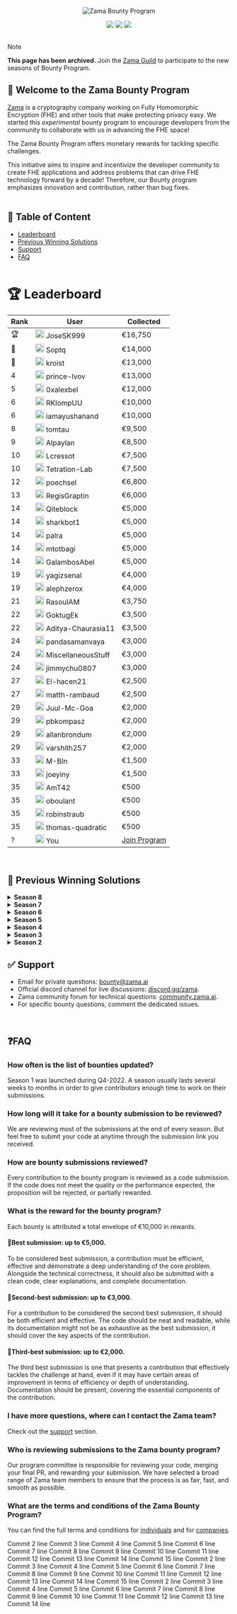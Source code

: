 <p align="center">
<!-- contributor program logo -->
<picture>
  <source media="(prefers-color-scheme: dark)" srcset="https://github.com/zama-ai/bounty-and-grant-program/assets/157474013/b5d12b77-4162-43ac-92c1-59ccdda7df35">
  <source media="(prefers-color-scheme: light)" srcset="https://github.com/zama-ai/bounty-and-grant-program/assets/157474013/1756f49e-9db5-4fcd-a664-5d83809f51f4">
  <img alt="Zama Bounty Program">
</picture>
</p>

<p align="center">
  <a href="https://github.com/zama-ai/bounty-program#important-dates"><img src="https://img.shields.io/badge/Season-8-%3498db?style=flat-square"></a>
  <a href="https://discord.gg/zama"><img src="https://img.shields.io/badge/Discord-Join-%235765f2?style=flat-square&logo=%235865F2"></a>
  <a href="https://zama.ai/community"><img src="https://img.shields.io/badge/Community-Support-%23ffd208?style=flat-square"></a>
<br></br>

>[!Note]
>**This page has been archived.**</b>
>Join the <a href = "https://guild.xyz/zama/bounty-program"> Zama Guild</a> to participate to the new seasons of Bounty Program.


## 🎉 Welcome to the Zama Bounty Program

[Zama](https://github.com/zama-ai) is a cryptography company working on Fully Homomorphic Encryption (FHE) and other tools that make protecting privacy easy. We started this <em>experimental</em> bounty program to encourage developers from the community to collaborate with us in advancing the FHE space!

The Zama Bounty Program offers monetary rewards for tackling specific challenges.

This initiative aims to inspire and incentivize the developer community to create FHE applications and address problems that can drive FHE technology forward by a decade! Therefore, our Bounty program emphasizes innovation and contribution, rather than bug fixes.<br></br>

## 📃 Table of Content
- [Leaderboard](#-leaderboard)
- [Previous Winning Solutions](#-previous-winning-solutions)
- [Support](#-support)
- [FAQ](#faq)
<br></br>

# 🏆 Leaderboard
| Rank | User | Collected |
|------|------|-----------|
| 🏆 | <a href="https://github.com/josesk999"><img src="https://avatars.githubusercontent.com/u/83597627?v=4&s=20" width="20" height="20"></a> JoseSK999 | €16,750 |
| 🥈 | <a href="https://github.com/Soptq"><img src="https://avatars.githubusercontent.com/u/32592090?v=4&s=20" width="20" height="20"></a> Soptq | €14,000 |
| 🥉 | <a href="https://github.com/kroist"><img src="https://avatars.githubusercontent.com/u/36311724?v=4&s=20" width="20" height="20"></a> kroist | €13,000 |
| 4 | <a href="https://github.com/prince-lvov"><img src="https://avatars.githubusercontent.com/u/85033131?v=4&s=20" width="20" height="20"></a> prince-lvov | €13,000 |
| 5 | <a href="https://github.com/0xalexbel"><img src="https://avatars.githubusercontent.com/u/103489759?v=4&s=20" width="20" height="20"></a> 0xalexbel | €12,000 |
| 6 | <a href="https://github.com/rklompuu"><img src="https://avatars.githubusercontent.com/u/12587255?v=4&s=20" width="20" height="20"></a> RKlompUU | €10,000 |
| 6 | <a href="https://github.com/iamayushanand"><img src="https://avatars.githubusercontent.com/u/11822566?v=4&s=20" width="20" height="20"></a> iamayushanand | €10,000 |
| 8 | <a href="https://github.com/tomtau"><img src="https://avatars.githubusercontent.com/u/2410580?v=4&s=20" width="20" height="20"></a> tomtau | €9,500 |
| 9 | <a href="https://github.com/alpaylan"><img src="https://avatars.githubusercontent.com/u/19610315?v=4&s=20" width="20" height="20"></a> Alpaylan | €8,500 |
| 10 | <a href="https://github.com/Lcressot"><img src="https://avatars.githubusercontent.com/u/12514349?v=4&s=20" width="20" height="20"></a> Lcressot | €7,500 |
| 10 | <a href="https://github.com/Tetration-Lab"><img src="https://avatars.githubusercontent.com/u/120179265?s=200&v=4&s=20" width="20" height="20"></a> Tetration-Lab | €7,500 |
| 12 | <a href="https://github.com/poechsel"><img src="https://avatars.githubusercontent.com/u/29667245?v=4&s=20" width="20" height="20"></a> poechsel | €6,800 |
| 13 | <a href="https://github.com/RegisGraptin"><img src="https://avatars.githubusercontent.com/u/22835269?v=4" width="20" height="20"></a> RegisGraptin | €6,000 |
| 14 | <a href="https://github.com/qiteblock"><img src="https://avatars.githubusercontent.com/u/27771851?v=4&s=20" width="20" height="20"></a> Qiteblock | €5,000 |
| 14 | <a href="https://github.com/sharkbot1"><img src="https://avatars.githubusercontent.com/u/154738989?v=4" width="20" height="20"></a> sharkbot1 | €5,000 |
| 14 | <a href="https://github.com/palra"><img src="https://avatars.githubusercontent.com/u/4853904?v=4" width="20" height="20"></a> palra | €5,000 |
| 14 | <a href="https://github.com/mtotbagi"><img src="https://avatars.githubusercontent.com/u/10421152?v=4" width="20" height="20"></a> mtotbagi | €5,000 |
| 14 | <a href="https://github.com/GalambosAbel"><img src="https://avatars.githubusercontent.com/u/35057998?v=4" width="20" height="20"></a> GalambosAbel | €5,000 |
| 19 | <a href="https://github.com/yagizsenal"><img src="https://avatars.githubusercontent.com/u/17150640?v=4&s=20" width="20" height="20"></a> yagizsenal | €4,000 |
| 19 | <a href="https://github.com/alephzerox"><img src="https://avatars.githubusercontent.com/u/56187310?v=4&s=20" width="20" height="20"></a> alephzerox | €4,000 |
| 21 | <a href="https://github.com/rasoulam"><img src="https://avatars.githubusercontent.com/u/18232979?v=4&s=20" width="20" height="20"></a> RasoulAM | €3,750 |
| 22 | <a href="https://github.com/GoktugEk"><img src="https://avatars.githubusercontent.com/u/58266670?v=4&s=20" width="20" height="20"></a> GoktugEk | €3,500 |
| 22 | <a href="https://github.com/Aditya-Chaurasia11"><img src="https://avatars.githubusercontent.com/u/105235806?v=4&s=20" width="20" height="20"></a> Aditya-Chaurasia11 | €3,500 |
| 24 | <a href="https://github.com/pandasamanvaya"><img src="https://avatars.githubusercontent.com/u/44033666?v=4&s=20" width="20" height="20"></a> pandasamanvaya | €3,000 |
| 24 | <a href="https://github.com/MiscellaneousStuff"><img src="https://avatars.githubusercontent.com/u/15378924?v=4" width="20" height="20"></a> MiscellaneousStuff | €3,000 |
| 24 | <a href="https://github.com/jimmychu0807"><img src="https://avatars.githubusercontent.com/u/15773796?v=4" width="20" height="20"></a> jimmychu0807 | €3,000 |
| 27 | <a href="https://github.com/El-hacen21"><img src="https://avatars.githubusercontent.com/u/93197411?v=4&s=20" width="20" height="20"></a> El-hacen21 | €2,500 |
| 27 | <a href="https://github.com/matth-rambaud"><img src="https://avatars.githubusercontent.com/u/10061696?v=4&s=20" width="20" height="20"></a> matth-rambaud | €2,500 |
| 29 | <a href="https://github.com/Juul-Mc-Goa"><img src="https://avatars.githubusercontent.com/u/136829858?v=4&s=20" width="20" height="20"></a> Juul-Mc-Goa | €2,000 |
| 29 | <a href="https://github.com/pbkompasz"><img src="https://avatars.githubusercontent.com/u/47194071?v=4&s=20" width="20" height="20"></a> pbkompasz | €2,000 |
| 29 | <a href="https://github.com/allanbrondum"><img src="https://avatars.githubusercontent.com/u/22729214?v=4" width="20" height="20"></a> allanbrondum | €2,000 |
| 29 | <a href="https://github.com/varshith257"><img src="https://avatars.githubusercontent.com/u/88159887?v=4" width="20" height="20"></a> varshith257 | €2,000 |
| 33 | <a href="https://github.com/M-Bln"><img src="https://avatars.githubusercontent.com/u/88375528?v=4&s=20" width="20" height="20"></a> M-Bln | €1,500 |
| 33 | <a href="https://github.com/joeyiny"><img src="https://avatars.githubusercontent.com/u/5361594?v=4&s=20" width="20" height="20"></a> joeyiny | €1,500 |
| 35 | <a href="https://github.com/amt42"><img src="https://avatars.githubusercontent.com/u/59479833?v=4&s=20" width="20" height="20"></a> AmT42 | €500 |
| 35 | <a href="https://github.com/oboulant"><img src="https://avatars.githubusercontent.com/u/12909374?v=4&s=20" width="20" height="20"></a> oboulant | €500 |
| 35 | <a href="https://github.com/robinstraub"><img src="https://avatars.githubusercontent.com/u/17799181?v=4&s=20" width="20" height="20"></a> robinstraub | €500 |
| 35 | <a href="https://github.com/thomas-quadratic"><img src="https://avatars.githubusercontent.com/u/116874460?v=4&s=20" width="20" height="20"></a> thomas-quadratic | €500 |
| ? | <img src="https://lh4.googleusercontent.com/xoCILvhf_VQoN-sgKkwZxBiG8ar8-vqUBFntsYla04_BDAp8k7Q-yq0teK3R_8fLUPQ=w2400" width="20" height="20"> You | [Join Program](https://www.zama.ai/join-the-zama-bounty-program) |

<br>

## 🎯 Previous Winning Solutions
<details>
  <summary>
 <b>Season 8 </b>
  </summary>
<br>

<b>TFHE-rs</b>: [Develop a Fixed-point Arithmetic API Using Homomorphic Integers within TFHE-rs](https://github.com/zama-ai/bounty-program/issues/142)
- 🥇 1st place: A [submission](https://github.com/mtotbagi/fhe_fixed_bounty/tree/submission) by [mtotbagi](https://github.com/mtotbagi) and [GalambosAbel](https://github.com/GalambosAbel)
- 🥈 2nd place: A [submission](https://github.com/tomtau/fhe-fixed) by [tomtau](https://github.com/tomtau)

<b>Concrete ML</b>: [Implement an FHE-based Biological Age and Aging Pace Estimation ML Model Using Zama Libraries](https://github.com/zama-ai/bounty-program/issues/143)
- 🥇 1st place: A [submission](https://github.com/prince-lvov/fhe-aging-pace) by [prince-lvov](https://github.com/prince-lvov)
- 🥈 2nd place: A [submission](https://github.com/MiscellaneousStuff/fhe-aging) by [MiscellaneousStuff](https://github.com/MiscellaneousStuff)
- 🥉 3rd place: A [submission](https://github.com/varshith257/fhe-bio-age-estimator) by [varshith257](https://github.com/varshith257)

<b>fhEVM</b>: [Build a Confidential Benchmarking and Polling System Onchain using fhEVM](https://github.com/zama-ai/bounty-program/issues/144)
- 🥇 1st place: A [submission](https://github.com/RegisGraptin/trust-poll) by [RegisGraptin](https://github.com/RegisGraptin)
- 🥈 2nd place: A [submission](https://github.com/jimmychu0807/analytics-dapp-zama) by [jimmychu0807](https://github.com/jimmychu0807)
</details>


<details>
  <summary>
 <b>Season 7 </b>
  </summary>
<br>

<b>TFHE-rs</b>: [Implement a Fully Homomorphic Version of the AES-128 Cryptosystem using TFHE-rs](https://github.com/zama-ai/bounty-program/issues/135)
- 🥇 1st place: A [submission](https://github.com/sharkbot1/tfhe-aes-128) by [sharkbot1](https://github.com/sharkbot1)
- 🥈 2nd place: A [submission](https://github.com/tomtau/fhe-aes) by [tomtau](https://github.com/tomtau)
- 🥉 3rd place: A [submission](https://github.com/allanbrondum/tfhe-aes-2) by [allanbrondum](https://github.com/allanbrondum)

<b>Concrete ML</b>: [Create a Privacy-Preserving Invisible Image Watermarking System using Concrete ML](https://github.com/zama-ai/bounty-program/issues/134)

👉 Read the blog of the winning solution: [Build an End-to-End Encrypted 23andMe-like Genetic Testing Application using Concrete ML](https://www.zama.ai/post/build-an-end-to-end-encrypted-23andme-genetic-testing-application-using-concrete-ml-fully-homomorphic-encryption)
- 🥇 1st place: A  [submission](https://github.com/Soptq/concrete-watermarking) by [Soptq](https://github.com/Soptq)
- 🥈 2nd place: A [submission](https://github.com/prince-lvov/fhe-watermark) by [prince-lvov](https://github.com/prince-lvov)



<b>fhEVM</b>: [Build a Confidential Single-Price Auction for Tokens with Sealed Bids using Zama's fhEVM](https://github.com/zama-ai/bounty-program/issues/136)
- 🥇 1st place: A [submission](https://github.com/palra/zama-bounty-confidential-auction) by [palra](https://github.com/palra)
- 🥈 2nd place: A [submission](https://github.com/RegisGraptin/ConfidentialAuction/) by [RegisGraptin](https://github.com/RegisGraptin)
- 🥉 3rd place: A [submission](https://github.com/0xalexbel/fhe-single-price-auction) by [0xalexbel](https://github.com/0xalexbel)

</details>

<details>
  <summary>
 <b>Season 6</b>
  </summary>
<br>

<b>Concrete ML</b>: [Create a privacy-preserving image style transfer application using Concrete ML](https://github.com/zama-ai/bounty-program/issues/127)

- 🥇 1st place: A [submission](https://github.com/Soptq/concrete-nst) by [Soptq](https://github.com/Soptq)
- 🥈 2nd place: A [submission](https://github.com/pandasamanvaya/Private-Style-Transfer) by [pandasamanvaya](https://github.com/pandasamanvaya)
- 🥉 3rd place: A [submission](https://github.com/prince-lvov/qr-code-style-transfer) by [prince-lvov](https://github.com/prince-lvov)

<b>fhEVM</b>: [Create a confidential variant of ERC-3643 security token standard using Zama's fhEVM](https://github.com/zama-ai/bounty-program/issues/128)
- 🥇 1st place  ex aequo: A [submission](https://github.com/0xalexbel/fhe-erc3643) by [0xalexbel](https://github.com/0xalexbel)
- 🥇 1st place  ex aequo: A [submission](https://github.com/QiteBlock/fhevm-hardhat-t-rex) by [QiteBlock](https://github.com/qiteblock)

</details>

<details>
  <summary>
 <b>Season 5</b>
  </summary>
<br>

<b>TFHE-rs</b>: [Create an implementation of an SQL encrypted query on a clear database](https://github.com/zama-ai/bounty-program/issues/94)
- 🥇 1st place: A [submission](https://github.com/zaccherinij/tfhesql-rs) by [0xalexbel](https://github.com/0xalexbel)
- 🥈 2nd place: A [submission](https://github.com/zaccherinij/Sql_fhe) by [JoseSK999](https://github.com/JoseSK999)
- 🥉 3rd place: A [submission](https://github.com/zaccherinij/tfhe_sql_bounty) by [Juul-Mc-Goa](https://github.com/Juul-Mc-Goa)

<b>Concrete ML</b>: [Create an encrypted DNA ancestry](https://github.com/zama-ai/bounty-program/issues/95)

👉 Read the blog of the winning solution: [Build an End-to-End Encrypted 23andMe-like Genetic Testing Application using Concrete ML](https://www.zama.ai/post/build-an-end-to-end-encrypted-23andme-genetic-testing-application-using-concrete-ml-fully-homomorphic-encryption)
- 🥇 1st place: A  [submission](https://github.com/zaccherinij/ancestry-fhe) by [alephzerox](https://github.com/alephzerox) and a [submission](https://github.com/Soptq/encDNA) by [Soptq‍](https://github.com/Soptq)
- 🥈 2nd place: A [submission](https://github.com/zaccherinij/fhe-dna-ancestry) by [prince-lvov](https://github.com/prince-lvov)



<b>fhEVM</b>: [Create an on chain DRM system](https://github.com/zama-ai/bounty-program/issues/93)
- 🥇 1st place: A [submission](https://github.com/zaccherinij/encryptoNFT) by [El-hacen21](https://github.com/El-hacen21), [Segue21](https://github.com/Segue21) and [matth-rambaud](https://github.com/matth-rambaud)
- 🥈 2nd place: A [submission](https://github.com/zaccherinij/encryptedBlogs) by [kroist](https://github.com/kroist) and [redhood31](https://github.com/redhood31)
- 🥉 3rd place: A [submission](https://github.com/zaccherinij/fhe-drm) by [pbkompasz](https://github.com/pbkompasz)

</details>

<details>
  <summary>
 <b>Season 4</b>
  </summary>
<br>

<b>TFHE-rs</b>: [Create a string library that works on encrypted data](https://github.com/zama-ai/bounty-program/issues/80)
- 🥇 1st place: A [submission](https://github.com/zaccherinij/fhe_strings) by [JoseSK999](https://github.com/JoseSK999)
- 🥈 2nd place A [submission](https://github.com/zaccherinij/tfhe-rs) by [Tomtau](https://github.com/tomtau/tfhe-rs)
- 🥉 3rd place : A [submission](https://github.com/zaccherinij/tfhe-rs-string) by  [M-Bln](https://github.com/M-Bln)

<b>Concrete & Concrete ML</b>: [Create a privacy preserving version of Shazam](https://github.com/zama-ai/bounty-program/issues/79)

👉 Read the blog of the winning solution: [Build an End-to-End Encrypted Shazam Application Using Concrete ML](https://www.zama.ai/post/encrypted-shazam-using-fully-homomorphic-encryption-concrete-ml-tutorial)
- 🥇 1st place: A [submission](https://github.com/zaccherinij/Concrete_Shazam) by [Iamayushanand](https://github.com/iamayushanand)
- 🥈 2nd place A [submission](https://github.com/zaccherinij/encrypted-shazam) by [GoktuEk](https://github.com/GoktugEk)

<b>fhEVM</b>: [Create an on-chain game that keeps private states hidden](https://github.com/zama-ai/bounty-program/issues/81)

👉 Read the blog of the winning solution: [Build an Encrypted Wordle Game Onchain using FHE and Zama's fhEVM](https://www.zama.ai/post/build-an-encrypted-wordle-game-onchain-using-fhe-and-zama-fhevm)
- 🥇 1st place: A [submission](https://github.com/zaccherinij/encryptedWords) by [Kroist](https://github.com/kroist)
- 🥈 2nd place A [submission](https://github.com/zaccherinij/ZAMA-handcricket) by [Aditya-Chaurasia11](https://github.com/Aditya-Chaurasia11)
- 🥉 3rd place : A [submission](https://github.com/zaccherinij/FRAMED) by  [Joeyiny](https://github.com/joeyiny)
</details>


<details>
  <summary>
 <b>Season 3</b>
  </summary>
<br>

<b>TFHE-rs</b>: [Create a FHE ECDSA signature tutorial](https://github.com/zama-ai/bounty-program/issues/45)
- 🥇 Winning solution: A [submission](https://github.com/zama-ai/bounty-ecdsa-signature) by [Tetration-Lab](https://github.com/Tetration-Lab)

<b>Concrete</b>: [Encrypted Matrix Inversion](https://github.com/zama-ai/bounty-program/issues/55)
- 🥇 Winning solution: A [submission](https://github.com/zama-ai/bounty-matrix-inversion) by [Lcressot](https://github.com/Lcressot)

</details>


<details>
  <summary>
 <b>Season 2</b>
  </summary>
<br>

<b>TFHE-rs</b>:
- [Create a dark market application tutorial](https://github.com/zama-ai/bounty-program/issues/40)
  - 👉 Read the blog of the winning solution: [Dark Market with TFHE-rs](https://www.zama.ai/post/dark-market-tfhe-rs)
  - 🥇 Winning solution: A [submission](https://github.com/zama-ai/tfhe-rs/pull/188) by [yagizsenal](https://github.com/yagizsenal)
- [Create a SHA256 tutorial](https://github.com/zama-ai/bounty-program/issues/39)
  - 👉 Read the blog of the winning solution: [Boolean SHA256 with TFHE-rs](https://www.zama.ai/post/boolean-sha256-tfhe-rs)
  - 🥇 Winning solution: A [submission](https://github.com/zama-ai/tfhe-rs/pull/283) by [JoseSK999](https://github.com/JoseSK999) and a [submission](https://github.com/zama-ai/concrete/pull/387) by [RasoulAM](https://github.com/RasoulAM)
- [Create a homomorphic regex engine and write a tutorial about it](https://github.com/zama-ai/bounty-program/issues/38)
  - 👉 Read the blog of the winning solution: [Regular Expression Engine with TFHE-rs](https://www.zama.ai/post/regex-engine-tfhe-rs)
  - 🥇 Winning solution: A [submission](https://github.com/zama-ai/tfhe-rs/pull/278) by [RKlompUU](https://github.com/RKlompUU)

<b>Concrete</b>: [Create a tutorial for LinearSVC](https://github.com/zama-ai/bounty-program/issues/42)
- 🥇 Winning solution: A [submission](https://github.com/zama-ai/concrete-ml/pull/75) by [robinstraub](https://github.com/robinstraub)

<b>Concrete ML</b>:
- [Write a tutorial for Compare regressors](https://github.com/zama-ai/bounty-program/issues/41)
  - 👉 Read the blog of the winning solution: [Comparison of Concrete ML regressors](https://www.zama.ai/post/comparison-of-concrete-ml-regressors)
  - 🥇 Winning solution: A [submission](https://github.com/zama-ai/concrete-ml/pull/70) by [AmT42](https://github.com/AmT42)
- [Create a tutorial for LinearSVC](https://github.com/zama-ai/bounty-program/issues/42)
  - 👉 Read the blog of the winning solution: [Linear Regression Over Encrypted Data With Homomorphic Encryption](https://www.zama.ai/post/linear-regression-using-linear-svr-and-concrete-ml-homomorphic-encryption)
  - 🥇 Winning solution: A [submission](https://github.com/zama-ai/concrete-ml/pull/75) by [robinstraub](https://github.com/robinstraub)

</details>


## ✅ Support
- Email for private questions: bounty@zama.ai
- Official discord channel for live discussions: [discord.gg/zama](https://discord.gg/zama).
- Zama community forum for technical questions: [community.zama.ai](https://community.zama.ai).
- For specific bounty questions, comment the dedicated issues.

<br>

## ❓FAQ


### How often is the list of bounties updated?

Season 1 was launched during Q4-2022. A season usually lasts several weeks to months in order to give contributors enough time to work on their submissions.

### How long will it take for a bounty submission to be reviewed?

We are reviewing most of the submissions at the end of every season. But feel free to submit your code at anytime through the submission link you received.

### How are bounty submissions reviewed?

Every contribution to the bounty program is reviewed as a code submission. If the code does not meet the quality or the performance expected, the proposition will be rejected, or partially rewarded.


### What is the reward for the bounty program?
Each bounty is attributed a total envelope of €10,000 in rewards.

#### 🥇Best submission: up to €5,000.
To be considered best submission, a contribution must be efficient, effective and demonstrate a deep understanding of the core problem. Alongside the technical correctness, it should also be submitted with a clean code, clear explanations, and complete documentation.

#### 🥈Second-best submission: up to €3,000.
For a contribution to be considered the second best submission, it should be both efficient and effective. The code should be neat and readable, while its documentation might not be as exhaustive as the best submission, it should cover the key aspects of the contribution.

#### 🥉Third-best submission: up to €2,000.
The third best submission is one that presents a contribution that effectively tackles the challenge at hand, even if it may have certain areas of improvement in terms of efficiency or depth of understanding. Documentation should be present, covering the essential components of the contribution.


### I have more questions, where can I contact the Zama team?

Check out the [support](#-support) section.


### Who is reviewing submissions to the Zama bounty program?

Our program committee is responsible for reviewing your code, merging your final PR, and rewarding your submission. We have selected a broad range of Zama team members to ensure that the process is as fair, fast, and smooth as possible.



### What are the terms and conditions of the Zama Bounty Program?

You can find the full terms and conditions for <a href="https://powerforms.docusign.net/481a39f4-8105-4260-9fcd-59d9fa967543?env=na3&acct=df3f43e5-2075-42dd-a930-8635ec487e8f&accountId=df3f43e5-2075-42dd-a930-8635ec487e8f">individuals</a> and for <a href="https://powerforms.docusign.net/29b850fc-ad19-4d09-9f49-b39bd8965bc0?env=na3&acct=df3f43e5-2075-42dd-a930-8635ec487e8f&accountId=df3f43e5-2075-42dd-a930-8635ec487e8f">companies</a>.


Commit 2 line
Commit 3 line
Commit 4 line
Commit 5 line
Commit 6 line
Commit 7 line
Commit 8 line
Commit 9 line
Commit 10 line
Commit 11 line
Commit 12 line
Commit 13 line
Commit 14 line
Commit 15 line
Commit 2 line
Commit 3 line
Commit 4 line
Commit 5 line
Commit 6 line
Commit 7 line
Commit 8 line
Commit 9 line
Commit 10 line
Commit 11 line
Commit 12 line
Commit 13 line
Commit 14 line
Commit 15 line
Commit 2 line
Commit 3 line
Commit 4 line
Commit 5 line
Commit 6 line
Commit 7 line
Commit 8 line
Commit 9 line
Commit 10 line
Commit 11 line
Commit 12 line
Commit 13 line
Commit 14 line
